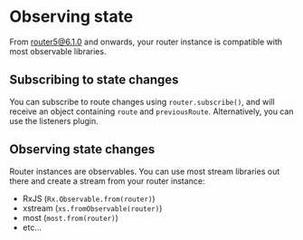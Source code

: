 # Observing state


From router5@6.1.0 and onwards, your router instance is compatible with most observable libraries.


## Subscribing to state changes

You can subscribe to route changes using `router.subscribe()`, and will receive an object containing `route` and `previousRoute`.
Alternatively, you can use the listeners plugin.


## Observing state changes

Router instances are observables. You can use most stream libraries out there and create a stream from your router instance:
- RxJS (`Rx.Observable.from(router)`)
- xstream (`xs.fromObservable(router)`)
- most (`most.from(router)`)
- etc...
